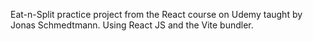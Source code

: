 Eat-n-Split practice project from the React course on Udemy taught by Jonas Schmedtmann.
Using React JS and the Vite bundler.
